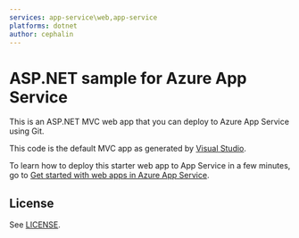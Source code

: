 ```yaml
---
services: app-service\web,app-service
platforms: dotnet
author: cephalin
---
```


# ASP.NET sample for Azure App Service

This is an ASP.NET MVC web app that you can deploy to Azure App Service using Git. 

This code is the default MVC app as generated by 
[Visual Studio](https://www.visualstudio.com/products/visual-studio-community-vs).

To learn how to deploy this starter web app to App Service in a few minutes, go to 
[Get started with web apps in Azure App Service](https://azure.microsoft.com/en-us/documentation/articles/app-service-web-get-started/). 

## License

See [LICENSE](LICENSE).

